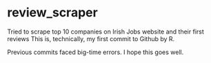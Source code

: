 # review_scraper
Tried to scrape top 10 companies on Irish Jobs website and their first reviews
This is, technically, my first commit to Github by R.

Previous commits faced big-time errors. I hope this goes well.

